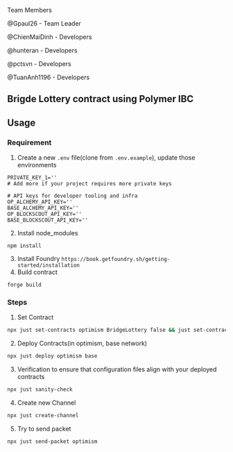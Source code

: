 Team Members

@Gpaul26 - Team Leader

@ChienMaiDinh - Developers

@hunteran - Developers

@pctsvn - Developers

@TuanAnh1196 - Developers




## Brigde Lottery contract using Polymer IBC

## Usage

### Requirement
1. Create a new `.env` file(clone from `.env.example`), update those environments
```
PRIVATE_KEY_1=''
# Add more if your project requires more private keys

# API keys for developer tooling and infra
OP_ALCHEMY_API_KEY=''
BASE_ALCHEMY_API_KEY=''
OP_BLOCKSCOUT_API_KEY=''
BASE_BLOCKSCOUT_API_KEY=''

```
2. Install node_modules
```
npm install 
```
3. Install Foundry `https://book.getfoundry.sh/getting-started/installation`
4. Build contract
```
forge build
```

### Steps
1. Set Contract

```bash
npx just set-contracts optimism BridgeLottery false && just set-contracts base BridgeLottery false
```

2. Deploy Contracts(in optimism, base network)

```bash
npx just deploy optimism base
```

3. Verification to ensure that configuration files align with your deployed contracts

```bash
npx just sanity-check
```

4. Create new Channel

```bash
npx just create-channel
```

5. Try to send packet

```bash
npx just send-packet optimism
```
